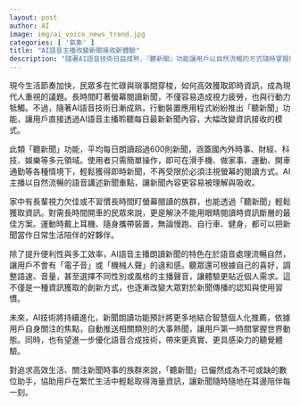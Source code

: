 ```yaml
---
layout: post
author: AI
image: img/ai_voice_news_trend.jpg
categories: [ '氣象' ]
title: "AI語音主播改變新聞接收新體驗"
description: "隨著AI語音技術日益成熟，『聽新聞』功能讓用戶以自然流暢的方式隨時掌握即時新聞，不受螢幕限制，提升生活便利與資訊吸收效率，逐步改變現代人的新聞閱讀與接收習慣。"
---
```

現今生活節奏加快，民眾多在忙碌與瑣事間穿梭，如何高效獲取即時資訊，成為現代人重視的議題。長時間盯著螢幕閱讀新聞，不僅容易造成視力疲勞，也與行動力牴觸。不過，隨著AI語音技術日漸成熟，行動裝置應用程式紛紛推出「聽新聞」功能，讓用戶直接透過AI語音主播聆聽每日最新新聞內容，大幅改變資訊接收的模式。

此類「聽新聞」功能，平均每日朗讀超過600則新聞，涵蓋國內外時事、財經、科技、娛樂等多元領域。使用者只需簡單操作，即可在滑手機、做家事、運動、開車通勤等各種情境下，輕鬆獲得即時新聞，不再受限於必須注視螢幕的閱讀方式。AI主播以自然流暢的語音講述新聞重點，讓新聞內容更容易被理解與吸收。

家中有長輩視力欠佳或不習慣長時間盯螢幕閱讀的族群，也能透過「聽新聞」輕鬆獲取資訊。對需長時間開車的民眾來說，更是解決不能用眼睛閱讀時資訊斷層的最佳方案。運動時戴上耳機、隨身攜帶裝置，無論慢跑、自行車、健身，都可以把新聞當作日常生活陪伴的好夥伴。

除了提升便利性與多工效率，AI語音主播朗讀新聞的特色在於語音處理流暢自然，讓用戶不會有「電子音」或「機械人聲」的違和感。聽眾還可根據自己的喜好，調整語速、音量，甚至選擇不同性別或風格的主播聲音，讓體驗更貼近個人需求。這不僅是一種資訊獲取的創新方式，也逐漸改變大眾對於新聞傳播的認知與使用習慣。

未來，AI技術將持續進化，新聞朗讀功能預計將更多地結合智慧個人化推薦，依據用戶自身關注的焦點，自動推送相關類別的大事熱聞，讓用戶第一時間掌握世界動態。同時，也有望進一步優化語音合成技術，帶來更真實、更具感染力的聽覺體驗。

對追求高效生活、關注新聞時事的族群來說，「聽新聞」已儼然成為不可或缺的數位助手，協助用戶在繁忙生活中輕鬆取得海量資訊，讓新聞隨時隨地在耳邊陪伴每一刻。